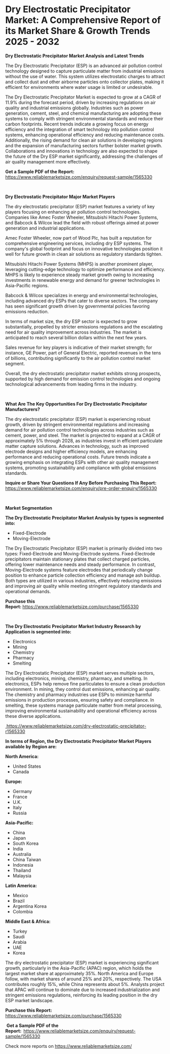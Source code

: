 <p><h1>Dry Electrostatic Precipitator Market: A Comprehensive Report of its Market Share & Growth Trends 2025 - 2032</h1></p><p><strong>Dry Electrostatic Precipitator Market Analysis and Latest Trends</strong></p>
<p><p>The Dry Electrostatic Precipitator (ESP) is an advanced air pollution control technology designed to capture particulate matter from industrial emissions without the use of water. This system utilizes electrostatic charges to attract and collect dust and other airborne particles onto collector plates, making it efficient for environments where water usage is limited or undesirable.</p><p>The Dry Electrostatic Precipitator Market is expected to grow at a CAGR of 11.9% during the forecast period, driven by increasing regulations on air quality and industrial emissions globally. Industries such as power generation, cement, steel, and chemical manufacturing are adopting these systems to comply with stringent environmental standards and reduce their carbon footprints. Recent trends indicate a growing focus on energy efficiency and the integration of smart technology into pollution control systems, enhancing operational efficiency and reducing maintenance costs. Additionally, the rising demand for clean air solutions in developing regions and the expansion of manufacturing sectors further bolster market growth. Collaborations and innovations in technology are also expected to shape the future of the Dry ESP market significantly, addressing the challenges of air quality management more effectively.</p></p>
<p><strong>Get a Sample PDF of the Report:&nbsp;</strong> <a href="https://www.reliablemarketsize.com/enquiry/request-sample/1565330?utm_campaign=973&utm_medium=2&utm_source=Github&utm_content=ia&utm_term=16022025&utm_id=dry-electrostatic-precipitator">https://www.reliablemarketsize.com/enquiry/request-sample/1565330</a></p>
<p>&nbsp;</p>
<p><strong>Dry Electrostatic Precipitator Major Market Players</strong></p>
<p><p>The dry electrostatic precipitator (ESP) market features a variety of key players focusing on enhancing air pollution control technologies. Companies like Amec Foster Wheeler, Mitsubishi Hitachi Power Systems, and Babcock & Wilcox lead the field with robust offerings aimed at power generation and industrial applications.</p><p>Amec Foster Wheeler, now part of Wood Plc, has built a reputation for comprehensive engineering services, including dry ESP systems. The company's global footprint and focus on innovative technologies position it well for future growth in clean air solutions as regulatory standards tighten.</p><p>Mitsubishi Hitachi Power Systems (MHPS) is another prominent player, leveraging cutting-edge technology to optimize performance and efficiency. MHPS is likely to experience steady market growth owing to increasing investments in renewable energy and demand for greener technologies in Asia-Pacific regions.</p><p>Babcock & Wilcox specializes in energy and environmental technologies, including advanced dry ESPs that cater to diverse sectors. The company has seen significant growth driven by governmental policies favoring emissions reduction.</p><p>In terms of market size, the dry ESP sector is expected to grow substantially, propelled by stricter emissions regulations and the escalating need for air quality improvement across industries. The market is anticipated to reach several billion dollars within the next few years.</p><p>Sales revenue for key players is indicative of their market strength; for instance, GE Power, part of General Electric, reported revenues in the tens of billions, contributing significantly to the air pollution control market segment.</p><p>Overall, the dry electrostatic precipitator market exhibits strong prospects, supported by high demand for emission control technologies and ongoing technological advancements from leading firms in the industry.</p></p>
<p>&nbsp;</p>
<p><strong>What Are The Key Opportunities For Dry Electrostatic Precipitator Manufacturers?</strong></p>
<p><p>The dry electrostatic precipitator (ESP) market is experiencing robust growth, driven by stringent environmental regulations and increasing demand for air pollution control technologies across industries such as cement, power, and steel. The market is projected to expand at a CAGR of approximately 5% through 2028, as industries invest in efficient particulate matter capture solutions. Advances in technology, such as improved electrode designs and higher efficiency models, are enhancing performance and reducing operational costs. Future trends indicate a growing emphasis on integrating ESPs with other air quality management systems, promoting sustainability and compliance with global emissions standards.</p></p>
<p><strong>Inquire or Share Your Questions If Any Before Purchasing This Report:</strong> <a href="https://www.reliablemarketsize.com/enquiry/pre-order-enquiry/1565330?utm_campaign=973&utm_medium=2&utm_source=Github&utm_content=ia&utm_term=16022025&utm_id=dry-electrostatic-precipitator">https://www.reliablemarketsize.com/enquiry/pre-order-enquiry/1565330</a></p>
<p>&nbsp;</p>
<p><strong>Market Segmentation</strong></p>
<p><strong>The Dry Electrostatic Precipitator Market Analysis by types is segmented into:</strong></p>
<p><ul><li>Fixed-Electrode</li><li>Moving-Electrode</li></ul></p>
<p><p>The Dry Electrostatic Precipitator (ESP) market is primarily divided into two types: Fixed-Electrode and Moving-Electrode systems. Fixed-Electrode precipitators maintain stationary plates that collect charged particles, offering lower maintenance needs and steady performance. In contrast, Moving-Electrode systems feature electrodes that periodically change position to enhance particle collection efficiency and manage ash buildup. Both types are utilized in various industries, effectively reducing emissions and improving air quality while meeting stringent regulatory standards and operational demands.</p></p>
<p><strong>Purchase this Report:&nbsp;</strong><a href="https://www.reliablemarketsize.com/purchase/1565330?utm_campaign=973&utm_medium=2&utm_source=Github&utm_content=ia&utm_term=16022025&utm_id=dry-electrostatic-precipitator">https://www.reliablemarketsize.com/purchase/1565330</a></p>
<p>&nbsp;</p>
<p><strong>The Dry Electrostatic Precipitator Market Industry Research by Application is segmented into:</strong></p>
<p><ul><li>Electronics</li><li>Mining</li><li>Chemistry</li><li>Pharmacy</li><li>Smelting</li></ul></p>
<p><p>The Dry Electrostatic Precipitator (ESP) market serves multiple sectors, including electronics, mining, chemistry, pharmacy, and smelting. In electronics, ESPs help remove fine particulates to ensure a clean production environment. In mining, they control dust emissions, enhancing air quality. The chemistry and pharmacy industries use ESPs to minimize harmful emissions in production processes, ensuring safety and compliance. In smelting, these systems manage particulate matter from metal processing, improving environmental sustainability and operational efficiency across these diverse applications.</p></p>
<p><a href="https://www.reliablemarketsize.com/dry-electrostatic-precipitator-r1565330?utm_campaign=973&utm_medium=2&utm_source=Github&utm_content=ia&utm_term=16022025&utm_id=dry-electrostatic-precipitator">&nbsp;https://www.reliablemarketsize.com/dry-electrostatic-precipitator-r1565330</a></p>
<p><strong>In terms of Region, the Dry Electrostatic Precipitator Market Players available by Region are:</strong></p>
<p>
    <p> <strong> North America: </strong>
        <ul>
            <li>United States</li>
            <li>Canada</li>
        </ul>
        </p> 
    <p> <strong> Europe: </strong>
        <ul>
            <li>Germany</li>
            <li>France</li>
            <li>U.K.</li>
            <li>Italy</li>
            <li>Russia</li>
        </ul>
        </p> 
    <p> <strong> Asia-Pacific: </strong>
        <ul>
            <li>China</li>
            <li>Japan</li>
            <li>South Korea</li>
            <li>India</li>
            <li>Australia</li>
            <li>China Taiwan</li>
            <li>Indonesia</li>
            <li>Thailand</li>
            <li>Malaysia</li>
        </ul>
        </p> 
    <p> <strong> Latin America: </strong>
        <ul>
            <li>Mexico</li>
            <li>Brazil</li>
            <li>Argentina Korea</li>
            <li>Colombia</li>
        </ul>
        </p> 
    <p> <strong> Middle East & Africa: </strong>
        <ul>
            <li>Turkey</li>
            <li>Saudi</li>
            <li>Arabia</li>
            <li>UAE</li>
            <li>Korea</li>
        </ul>
    </p>
    </p>
<p><p>The dry electrostatic precipitator (ESP) market is experiencing significant growth, particularly in the Asia-Pacific (APAC) region, which holds the largest market share at approximately 35%. North America and Europe follow, with market shares of around 25% and 20%, respectively. The USA contributes roughly 15%, while China represents about 5%. Analysts project that APAC will continue to dominate due to increased industrialization and stringent emissions regulations, reinforcing its leading position in the dry ESP market landscape.</p></p>
<p><strong>Purchase this Report: </strong><a href="https://www.reliablemarketsize.com/purchase/1565330?utm_campaign=973&utm_medium=2&utm_source=Github&utm_content=ia&utm_term=16022025&utm_id=dry-electrostatic-precipitator">https://www.reliablemarketsize.com/purchase/1565330</a></p>
<p>&nbsp;<strong>Get a Sample PDF of the Report:&nbsp;&nbsp;</strong><a href="https://www.reliablemarketsize.com/enquiry/request-sample/1565330?utm_campaign=973&utm_medium=2&utm_source=Github&utm_content=ia&utm_term=16022025&utm_id=dry-electrostatic-precipitator">https://www.reliablemarketsize.com/enquiry/request-sample/1565330</a></p>
<p><strong></strong></p>
<p>Check more reports on <a href="https://www.reliablemarketsize.com/?utm_campaign=973&utm_medium=2&utm_source=Github&utm_content=ia&utm_term=16022025&utm_id=dry-electrostatic-precipitator">https://www.reliablemarketsize.com/</a></p>